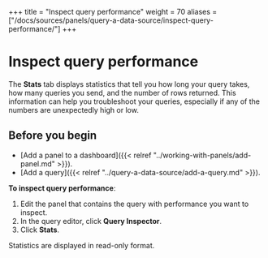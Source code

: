 +++
title = "Inspect query performance"
weight = 70
aliases = ["/docs/sources/panels/query-a-data-source/inspect-query-performance/"]
+++

# Inspect query performance

The **Stats** tab displays statistics that tell you how long your query takes, how many queries you send, and the number of rows returned. This information can help you troubleshoot your queries, especially if any of the numbers are unexpectedly high or low.

## Before you begin

- [Add a panel to a dashboard]({{< relref "../working-with-panels/add-panel.md" >}}).
- [Add a query]({{< relref "../query-a-data-source/add-a-query.md" >}}).

**To inspect query performance**:

1. Edit the panel that contains the query with performance you want to inspect.
1. In the query editor, click **Query Inspector**.
1. Click **Stats**.

Statistics are displayed in read-only format.
